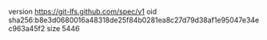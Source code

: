 version https://git-lfs.github.com/spec/v1
oid sha256:b8e3d0680016a48318de25f84b0281ea8c27d79d38af1e95047e34ec963a45f2
size 5446
